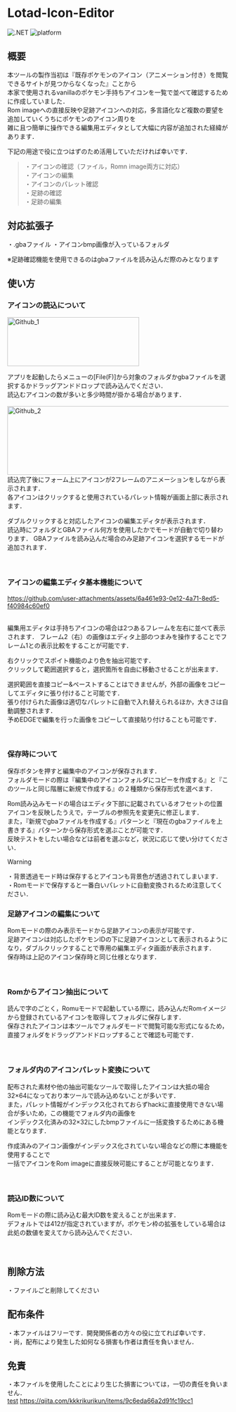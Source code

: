 # Lotad-Icon-Editor
![.NET](https://img.shields.io/badge/.NET-4.8-512BD4?logo=.net&logoColor=white)
![platform](https://img.shields.io/badge/platform-Windows-informational)


## 概要
本ツールの製作当初は『既存ポケモンのアイコン（アニメーション付き）を閲覧できるサイトが見つからなくなった』ことから  
本家で使用されるvanillaのポケモン手持ちアイコンを一覧で並べて確認するために作成していました．  
Rom imageへの直接反映や足跡アイコンへの対応，多言語化など複数の要望を追加していくうちにポケモンのアイコン周りを  
雑に且つ簡単に操作できる編集用エディタとして大幅に内容が追加された経緯があります．  

下記の用途で役に立つはずのため活用していただければ幸いです．
>・アイコンの確認（ファイル，Romn image両方に対応）  
・アイコンの編集  
・アイコンのパレット確認  
・足跡の確認  
・足跡の編集  


## 対応拡張子
・.gbaファイル
・アイコンbmp画像が入っているフォルダ

※足跡確認機能を使用できるのはgbaファイルを読み込んだ際のみとなります


## 使い方
### アイコンの読込について
<img width="300" height="111" alt="Github_1" src="https://github.com/user-attachments/assets/ea6471fc-aa5e-4898-8e87-d346e763deb9" />

アプリを起動したらメニューの[File(F)]から対象のフォルダかgbaファイルを選択するかドラッグアンドドロップで読み込んでください．  
読込むアイコンの数が多いと多少時間が掛かる場合があります．  
<br>
<img width="600" height="156" alt="Github_2" src="https://github.com/user-attachments/assets/d137b79f-1d7f-430b-a5be-bdca2357a22e" />
<br>
読込完了後にフォーム上にアイコンが2フレームのアニメーションをしながら表示されます．  
各アイコンはクリックすると使用されているパレット情報が画面上部に表示されます．  

ダブルクリックすると対応したアイコンの編集エディタが表示されます．  
読込時にフォルダとGBAファイル何方を使用したかでモードが自動で切り替わります． 
GBAファイルを読み込んだ場合のみ足跡アイコンを選択するモードが追加されます．  
<br><br>

### アイコンの編集エディタ基本機能について

https://github.com/user-attachments/assets/6a461e93-0e12-4a71-8ed5-f40984c60ef0

<br>
編集用エディタは手持ちアイコンの場合は2つあるフレームを左右に並べて表示されます．  
フレーム2（右）の画像はエディタ上部のつまみを操作することでフレーム1との表示比較をすることが可能です．  
<br>
  
右クリックでスポイト機能のより色を抽出可能です．  
クリックして範囲選択すると，選択箇所を自由に移動させることが出来ます．  
  
選択範囲を直接コピー&ペーストすることはできませんが，外部の画像をコピーしてエディタに張り付けること可能です．  
張り付けられた画像は適切なパレットに自動で入れ替えられるほか，大きさは自動調整されます．  
予めEDGEで編集を行った画像をコピーして直接貼り付けることも可能です．  
<br><br>

### 保存時について
保存ボタンを押すと編集中のアイコンが保存されます．  
フォルダモードの際は『編集中のアイコンフォルダにコピーを作成する』と『このツールと同じ階層に新規で作成する』の２種類から保存形式を選べます．  

Rom読み込みモードの場合はエディタ下部に記載されているオフセットの位置アイコンを反映したうえで，テーブルの参照先を変更先に修正します．  
また，『新規でgbaファイルを作成する』パターンと『現在のgbaファイルを上書きする』パターンから保存形式を選ぶことが可能です．  
反映テストをしたい場合などは前者を選ぶなど，状況に応じて使い分けてください．  

> [!WARNING]
>・背景透過モード時は保存するとアイコンも背景色が透過されてしまいます．  
>・Romモードで保存すると一番白いパレットに自動変換されるため注意してください．  

### 足跡アイコンの編集について
Romモードの際のみ表示モードから足跡アイコンの表示が可能です．  
足跡アイコンは対応したポケモンIDの下に足跡アイコンとして表示されるようになり，ダブルクリックすることで専用の編集エディタ画面が表示されます．  
保存時は上記のアイコン保存時と同じ仕様となります．  
<br><br>

### Romからアイコン抽出について
読んで字のごとく，Romuモードで起動している際に，読み込んだRomイメージから登録されているアイコンを取得してフォルダに保存します．  
保存されたアイコンは本ツールでフォルダモードで閲覧可能な形式になるため，直接フォルダをドラッグアンドドロップすることで確認も可能です．  
<br><br>

### フォルダ内のアイコンパレット変換について
配布された素材や他の抽出可能なツールで取得したアイコンは大抵の場合32×64になっており本ツールで読み込めないことが多いです．  
また，パレット情報がインデックス化されておらずhackに直接使用できない場合が多いため，この機能でフォルダ内の画像を  
インデックス化済みの32×32にしたbmpファイルに一括変換するためにある機能となります．  
  
作成済みのアイコン画像がインデックス化されていない場合などの際に本機能を使用することで  
一括でアイコンをRom imageに直接反映可能にすることが可能となります．  
<br><br>

### 読込ID数について
Romモードの際に読み込む最大ID数を変えることが出来ます．  
デフォルトでは412が指定されていますが，ポケモン枠の拡張をしている場合は此処の数値を変えてから読み込んでください．  
<br><br>

## 削除方法
・ファイルごと削除してください  

## 配布条件
・本ファイルはフリーです．開発関係者の方々の役に立てれば幸いです．  
・尚，配布により発生した如何なる損害も作者は責任を負いません．  

## 免責
・本ファイルを使用したことにより生じた損害については，一切の責任を負いません．  
[test](https://qiita.com/kkkrikurikun/items/9c6eda66a2d91fc19cc1)
https://qiita.com/kkkrikurikun/items/9c6eda66a2d91fc19cc1
